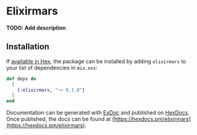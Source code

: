 # Elixirmars

**TODO: Add description**

## Installation

If [available in Hex](https://hex.pm/docs/publish), the package can be installed
by adding `elixirmars` to your list of dependencies in `mix.exs`:

```elixir
def deps do
  [
    {:elixirmars, "~> 0.1.0"}
  ]
end
```

Documentation can be generated with [ExDoc](https://github.com/elixir-lang/ex_doc)
and published on [HexDocs](https://hexdocs.pm). Once published, the docs can
be found at [https://hexdocs.pm/elixirmars](https://hexdocs.pm/elixirmars).

